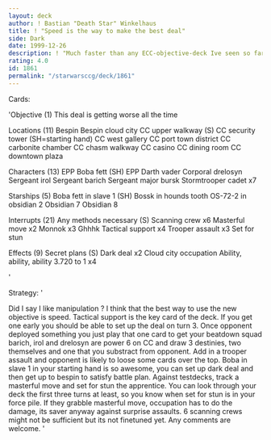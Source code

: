 ```yaml
---
layout: deck
author: ! Bastian "Death Star" Winkelhaus
title: ! "Speed is the way to make the best deal"
side: Dark
date: 1999-12-26
description: ! "Much faster than any ECC-objective-deck Ive seen so far on Decktech."
rating: 4.0
id: 1861
permalink: "/starwarsccg/deck/1861"
---
```

Cards: 

'Objective (1)
This deal is getting worse all the time

Locations (11)
Bespin
Bespin cloud city
CC upper walkway (S)
CC security tower (SH=starting hand)
CC west gallery
CC port town district
CC carbonite chamber
CC chasm walkway
CC casino
CC dining room
CC downtown plaza

Characters (13)
EPP Boba fett (SH)
EPP Darth vader
Corporal drelosyn
Sergeant irol
Sergeant barich
Sergeant major bursk
Stormtrooper cadet x7

Starships (5)
Boba fett in slave 1 (SH)
Bossk in hounds tooth
OS-72-2 in obsidian 2
Obsidian 7
Obsidian 8

Interrupts (21)
Any methods necessary (S)
Scanning crew x6
Masterful move x2
Monnok x3
Ghhhk
Tactical support x4
Trooper assault x3
Set for stun

Effects (9)
Secret plans (S)
Dark deal x2
Cloud city occupation
Ability, ability, ability
3.720 to 1 x4

'

Strategy: '

Did I say I like manipulation ? I think that the best way to use the new objective is speed.  Tactical support is the key card of the deck. If you get one early you should be able to set up the deal on turn 3. Once opponent deployed something you just play that one card to get your beatdown squad barich, irol and drelosyn are power 6 on CC and draw 3 destinies, two themselves and one that you substract from opponent. Add in a trooper assault and opponent is likely to loose some cards over the top. Boba in slave 1 in your starting hand is so awesome, you can set up dark deal and then get up to bespin to satisfy battle plan. Against testdecks, track a masterful move and set for stun the apprentice. You can look through your deck the first three turns at least, so you know when set for stun is in your force pile. If they grabble masterful move, occupation has to do the damage, its saver anyway against surprise assaults. 6 scanning crews might not be sufficient but its not finetuned yet. Any comments are
welcome.  '
